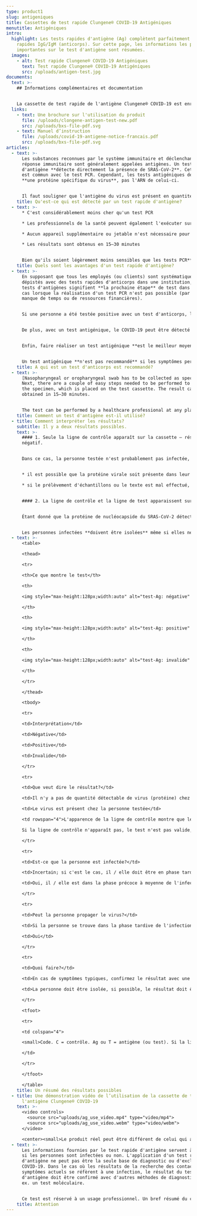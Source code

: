 ```yaml
---
type: product1
slug: antigeniques
title: Cassettes de test rapide Clungene® COVID-19 Antigéniques
menutitle: Antigéniques
intro:
  highlight: Les tests rapides d'antigène (Ag) complètent parfaitement les tests
    rapides IgG/IgM (anticorps). Sur cette page, les informations les plus
    importantes sur le test d'antigène sont résumées.
  images:
    - alt: Test rapide Clungene® COVID-19 Antigéniques
      text: Test rapide Clungene® COVID-19 Antigéniques
      src: /uploads/antigen-test.jpg
documents:
  text: >-
    ## Informations complémentaires et documentation


    La cassette de test rapide de l'antigène Clungene® COVID-19 est enregistrée dans l'Union européenne. Son numéro d'enregistrement DIMDI est: DE / CA05 / IvD-238321-1547-00. Son numéro d'enregistrement OGYÉI (Institut national de pharmacie et de nutrition de Hongrie) est: HU / CA01 = 17106/20.
  links:
    - text: Une brochure sur l'utilisation du produit
      file: /uploads/clongene-antigen-test-new.pdf
      src: /uploads/bxs-file-pdf.svg
    - text: Manuel d’instruction
      file: /uploads/covid-19-antigene-notice-francais.pdf
      src: /uploads/bxs-file-pdf.svg
articles:
  - text: >-
      Les substances reconnues par le système immunitaire et déclenchant la
      réponse immunitaire sont généralement appelées antigènes. Un test
      d'antigène **détecte directement la présence de SRAS-CoV-2**. Cet aspect
      est commun avec le test PCR. Cependant, les tests antigéniques détectent
      **une protéine spécifique du virus**, pas l'ARN de celui-ci.


      Il faut souligner que l'antigène du virus est présent en quantité détectable **dans la phase précoce de l'infection** – les tests antigéniques sont donc les plus fiables lorsqu'ils sont utilisés dans les **7 premiers jours suivant le jour du début** (lorsque les symptômes apparaissent pour la première fois).
    title: Qu'est-ce qui est détecté par un test rapide d'antigène?
  - text: >-
      * C'est considérablement moins cher qu'un test PCR

      * Les professionnels de la santé peuvent également l'exécuter sur les sites des points de service (POC), par ex. dans une pièce adaptée d'une entreprise

      * Aucun appareil supplémentaire ou jetable n'est nécessaire pour le test

      * Les résultats sont obtenus en 15–30 minutes


      Bien qu'ils soient légèrement moins sensibles que les tests PCR**, ils peuvent être utilisés ensemble avec des tests d'anticorps**, car ils détectent le COVID-19 dans la phase de l'infection **lorsque les tests d'anticorps ne sont pas encore en mesure de le faire.**
    title: Quels sont les avantages d'un test rapide d'antigène?
  - text: >-
      En supposant que tous les employés (ou clients) sont systématiquement
      dépistés avec des tests rapides d'anticorps dans une institution, les
      tests d'antigènes signifient **la prochaine étape** de test dans tous les
      cas lorsque la réalisation d'un test PCR n'est pas possible (par exemple
      manque de temps ou de ressources financières).


      Si une personne a été testée positive avec un test d'anticorps, le test d'antigène **peut renforcer le diagnose d'une infection active**. En cas de nouvelle infection confirmée, avec des tests d'antigène, **des contacts étroit peuvent être** testés pour découvrir si quelqu’un a également contracté le COVID-19 de manière rentable. (Les tests d'anticorps passent souvent à côté de la phase précoce de l'infection.)


      De plus, avec un test antigénique, le COVID-19 peut être détecté même si le test d'anticorps a été négatif mais que la personne **présente les symptômes** (légers) **de la maladie ou a rencontré récemment des personnes confirmées COVID-19**.


      Enfin, faire réaliser un test antigénique **est le meilleur moyen de détection s'il est crucial d'obtenir le résultat le plus rapidement possible – quand il n'y a pas de temps pour un test PCR.** Par exemple, pour les employés devant commencer un voyage d'affaires ou dans une institution médicale pour les patients dont le traitement ne peut être retardé.


      Un test antigénique **n'est pas recommandé** si les symptômes persistent depuis longtemps et qu'ils ne peuvent pas détecter les infections passées. Dans ces cas, un test d'anticorps doit être effectué.
    title: A qui est un test d'anticorps est recommandé?
  - text: >-
      [Nasopharyngeal or oropharyngeal swab has to be collected as specimen.
      Next, there are a couple of easy steps needed to be performed to prepare
      the specimen, which is placed on the test cassette. The result can be
      obtained in 15–30 minutes. 


      The test can be performed by a healthcare professional at any place, no additional devices or disposables are needed for that.]
    title: Comment un test d'antigène est-il utilisé?
  - title: Comment interpréter les résultats?
    subtitle: Il y a deux résultats possibles.
    text: >-
      #### 1. Seule la ligne de contrôle apparaît sur la cassette – résultat
      négatif.


      Dans ce cas, la personne testée n'est probablement pas infectée, le virus n'est pas présent dans son corps. Cependant, un résultat négatif ne peut éliminer totalement l'infection, car


      * il est possible que la protéine virale soit présente dans leur système mais sa quantité est si faible que le test antigénique ne peut pas la détecter;

      * si le prélèvement d'échantillons ou le texte est mal effectué, il peut ne pas y avoir de protéine virale dans l'échantillon.


      #### 2. La ligne de contrôle et la ligne de test apparaissent sur la cassette – résultat positif.


      Étant donné que la protéine de nucléocapside du SRAS-CoV-2 détectée par le test est unique à ce virus, le résultat positif signifie que la personne testée est presque sûrement infectée.


      Les personnes infectées **doivent être isolées** même si elles ne présentent aucun symptôme, **car elles peuvent également infecter d'autres personnes avec le virus**.
  - text: >-
      <table>

      <thead>

      <tr>

      <th>Ce que montre le test</th>

      <th>

      <img style="max-height:128px;width:auto" alt="test-Ag: négative" src="/uploads/image1.jpeg" />

      </th>

      <th>

      <img style="max-height:128px;width:auto" alt="test-Ag: positive" src="/uploads/image2.jpeg" />

      </th>

      <th>

      <img style="max-height:128px;width:auto" alt="test-Ag: invalide" src="/uploads/image3.jpeg" />

      </th>

      </tr>

      </thead>

      <tbody>

      <tr>

      <td>Interprétation</td>

      <td>Négative</td>

      <td>Positive</td>

      <td>Invalide</td>

      </tr>

      <tr>

      <td>Que veut dire le résultat?</td>

      <td>Il n'y a pas de quantité détectable de virus (protéine) chez la personne testée</td>

      <td>Le virus est présent chez la personne testée</td>

      <td rowspan="4">L'apparence de la ligne de contrôle montre que le test a été bien réalisé.<br>

      Si la ligne de contrôle n'apparaît pas, le test n'est pas valide, quelles que soient les autres lignes. Répétez le test avec une nouvelle cassette.</td>

      </tr>

      <tr>

      <td>Est-ce que la personne est infectée?</td>

      <td>Incertain; si c'est le cas, il / elle doit être en phase tardive de l'infection</td>

      <td>Oui, il / elle est dans la phase précoce à moyenne de l'infection</td>

      </tr>

      <tr>

      <td>Peut la personne propager le virus?</td>

      <td>Si la personne se trouve dans la phase tardive de l'infection, c’esr est possible</td>

      <td>Oui</td>

      </tr>

      <tr>

      <td>Quoi faire?</td>

      <td>En cas de symptômes typiques, confirmez le résultat avec une autre méthode</td>

      <td>La personne doit être isolée, si possible, le résultat doit être confirmé.</td>

      </tr>

      <tfoot>

      <tr>

      <td colspan="4">

      <small>Code. C = contrôle. Ag ou T = antigène (ou test). Si la ligne Ag (T) apparaît, le résultat est positif, quelle que soit l'intensité de la ligne. L'intensité de la ligne Ag (T) ne se réfère pas à la phase de l'infection ni à la gravité de la maladie. Ce tableau est pour référence seulement; il ne remplace pas le manuel de l’utilisateur. Ce tableau ne peut pas être utilisé comme guide de diagnostic médical.</small>

      </td>

      </tr>

      </tfoot>

      </table>
    title: Un résumé des résultats possibles
  - title: Une démonstration vidéo de l’utilisation de la cassette de test rapide de
      l'antigène Clungene® COVID-19
    text: >-
      <video controls>
        <source src="uploads/ag_use_video.mp4" type="video/mp4">
        <source src="uploads/ag_use_video.webm" type="video/webm">
      </video>

      <center><small>Le produit réel peut être différent de celui qui apparaît dans la vidéo.</small></center>
  - text: >-
      Les informations fournies par le test rapide d'antigène servent à indiquer
      si les personnes sont infectées ou non. L'application d'un test rapide
      d'antigène ne peut pas être la seule base de diagnostic ou d'exclusion du
      COVID-19. Dans le cas où les résultats de la recherche des contacts ou les
      symptômes actuels se réfèrent à une infection, le résultat du test rapide
      d'antigène doit être confirmé avec d'autres méthodes de diagnostic, par
      ex. un test moléculaire.


      Ce test est réservé à un usage professionnel. Un bref résumé du contexte juridique des tests de diagnostic peut être trouvé [ici](https://covid-19.hbs.hu/legal-background).
    title: Attention
---
```

